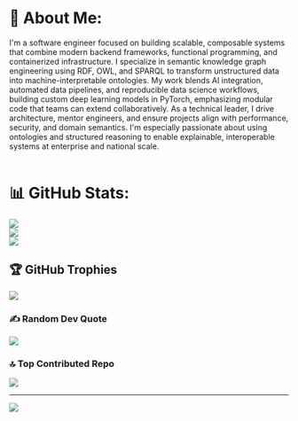 # 💫 About Me:
I'm a software engineer focused on building scalable, composable systems that combine modern backend frameworks, functional programming, and containerized infrastructure. I specialize in semantic knowledge graph engineering using RDF, OWL, and SPARQL to transform unstructured data into machine-interpretable ontologies. My work blends AI integration, automated data pipelines, and reproducible data science workflows, building custom deep learning models in PyTorch, emphasizing modular code that teams can extend collaboratively. As a technical leader, I drive architecture, mentor engineers, and ensure projects align with performance, security, and domain semantics. I'm especially passionate about using ontologies and structured reasoning to enable explainable, interoperable systems at enterprise and national scale.<br><br>

# 📊 GitHub Stats:
![](https://github-readme-stats.vercel.app/api?username=daddydrac&theme=tokyonight&hide_border=false&include_all_commits=true&count_private=true)<br/>
![](https://github-readme-streak-stats.herokuapp.com/?user=daddydrac&theme=tokyonight&hide_border=false)<br/>
![](https://github-readme-stats.vercel.app/api/top-langs/?username=daddydrac&theme=tokyonight&hide_border=false&include_all_commits=true&count_private=true&layout=compact)

## 🏆 GitHub Trophies
![](https://github-profile-trophy.vercel.app/?username=daddydrac&theme=radical&no-frame=false&no-bg=true&margin-w=4)

### ✍️ Random Dev Quote
![](https://quotes-github-readme.vercel.app/api?type=horizontal&theme=radical)

### 🔝 Top Contributed Repo
![](https://github-contributor-stats.vercel.app/api?username=daddydrac&limit=10&theme=dark_dimmed&combine_all_yearly_contributions=true)

---
[![](https://visitcount.itsvg.in/api?id=daddydrac&icon=0&color=0)](https://visitcount.itsvg.in)

<!-- Proudly created with GPRM ( https://gprm.itsvg.in ) -->
